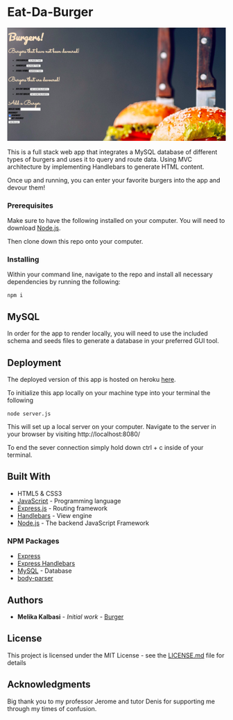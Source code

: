 # Eat-Da-Burger

![Burger](public/assets/images/app.png)

 This is a full stack web app that integrates a MySQL database of different types of burgers and uses it to query and route data. Using MVC architecture by implementing Handlebars to generate HTML content.

 Once up and running, you can enter your favorite burgers into the app and devour them!

### Prerequisites

Make sure to have the following installed on your computer. You will need to download [Node.js](https://nodejs.org/en/download/).

Then clone down this repo onto your computer.

### Installing

Within your command line, navigate to the repo and install all necessary dependencies by running the following:
```
npm i
```

## MySQL

In order for the app to render locally, you will need to use the included schema and seeds files to generate a database in your preferred GUI tool. 

## Deployment

The deployed version of this app is hosted on heroku [here](https://limitless-tundra-97966.herokuapp.com/).

To initialize this app locally on your machine type into your terminal the following
```
node server.js 
```

 This will set up a local server on your computer. Navigate to the server in your browser by visiting http://localhost:8080/

To end the sever connection simply hold down ctrl + c inside of your terminal.

## Built With

* HTML5 & CSS3
* [JavaScript]() - Programming language
* [Express.js](https://expressjs.com/) - Routing framework
* [Handlebars](http://handlebarsjs.com/) - View engine
* [Node.js](https://nodejs.org/en/) - The backend JavaScript Framework

### NPM Packages
* [Express](https://www.npmjs.com/package/express)
* [Express Handlebars](https://www.npmjs.com/package/express-handlebars)
* [MySQL](https://www.npmjs.com/package/mysql) - Database
* [body-parser](https://www.npmjs.com/package/body-parser)


## Authors

* **Melika Kalbasi** - *Initial work* - [Burger](https://github.com/melikalbasi/burger)

## License

This project is licensed under the MIT License - see the [LICENSE.md](LICENSE.md) file for details

## Acknowledgments

Big thank you to my professor Jerome and tutor Denis for supporting me through my times of confusion.